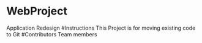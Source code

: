 # WebProject
Application Redesign
#Instructions
This Project is for moving existing code to Git
#Contributors
Team members
